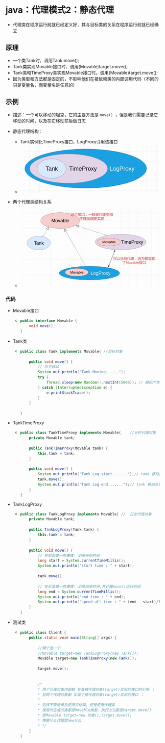 # java：代理模式2：静态代理

* 代理类在程序运行前就已经定义好，其与目标类的关系在程序运行前就已经确立



## 原理

* 一个类Tank时，调用Tank.move();
* Tank类实现Movable接口时，调用(Movable)target.move();
* Tank类和TimeProxy类实现Movable接口时，调用(Movable)target.move();
* 因为类型和方法都是固定的，不影响他们在被依赖类的内部调用代码（不同的只是变量名，而变量名是任意的）



## 示例

* 描述：一个可以移动的坦克，它的主要方法是 `move() `，但是我们需要记录它移动的时间，以及在它移动前后做日志
* 静态代理结构：
  * Tank实例化TimeProxy接口，LogProxy引用该接口
  * ![avatar](图片引用\1560259472971678.jpg)

* 两个代理类结构关系
  * ![avatar](图片引用\1560259472124202.jpg)

### 代码

* Movable接口

  * ```java
    public interface Movable {
        void move();
    }
    ```

* Tank类

  * ```java
    public class Tank implements Movable{ //目标对象
    
        public void move() {
            // 坦克移动
            System.out.println("Tank Moving......");
            try {
                Thread.sleep(new Random().nextInt(5000)); // 随机产生 1~5秒, 模拟坦克在移动　
            } catch (InterruptedException e) {
                e.printStackTrace();
            }
        }
    
    }
    ```

* TankTimeProxy

  * ```java
    public class TankTimeProxy implements Movable{    //计时代理对象
        private Movable tank;
    
        public TankTimeProxy(Movable tank) {
            this.tank = tank;
        }
    
        public void move() {
            System.out.println("Tank Log start.......");// tank 移动前记录日志
            tank.move();
            System.out.println("Tank Log end.......");// tank 移动后记录日志
        }
    }
    ```

* TankLogProxy

  * ```java
    public class TankLogProxy implements Movable{ //  日志代理对象
        private Movable tank;
    
        public TankLogProxy(Tank tank) {
            this.tank = tank;
        }
    
        public void move() {
            // 在前面做一些事情: 记录开始时间
            long start = System.currentTimeMillis();
            System.out.println("start time : " + start);
    
            tank.move();
    
            // 在后面做一些事情: 记录结束时间,并计算move()运行时间
            long end = System.currentTimeMillis();
            System.out.println("end time : " + end);
            System.out.println("spend all time : " + (end - start)/1000 + "s.");
        }
    }
    ```

* 测试类

  * ```java
    public class Client {
        public static void main(String[] args) {
    
            //两个选一个
            //Movable target=new TankLogProxy(new Tank());
            Movable target=new TankTimeProxy(new Tank());
    
            target.move();
    
    
            /*
            * 两个代理对象内部都 有着被代理对象(target)实现的接口的引用 ；
            * 且两个代理对象都 实现了被代理对象(target)实现的接口 ；
            *
            * 这样不管是单独使用目标类，还是使用代理类
            * 使用时生成的类都是Movable类型，执行方法都是target.move()
            * 即Movable target=new 对象();target.move();
            * 需要什么代理就new什么
            * */
        }
    }
    ```

